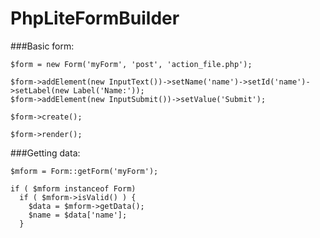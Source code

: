 # PhpLiteFormBuilder

###Basic form:
```
$form = new Form('myForm', 'post', 'action_file.php');

$form->addElement(new InputText())->setName('name')->setId('name')->setLabel(new Label('Name:'));
$form->addElement(new InputSubmit())->setValue('Submit');

$form->create();

$form->render();

```

###Getting data:

```
$mform = Form::getForm('myForm');

if ( $mform instanceof Form)
  if ( $mform->isValid() ) {
    $data = $mform->getData();
    $name = $data['name'];
  }

```
